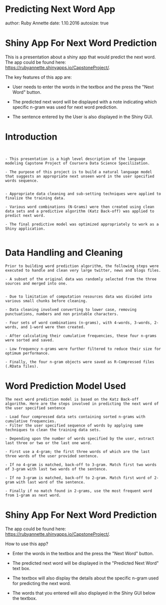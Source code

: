 Predicting Next Word App
========================================================
author: Ruby Annette
date: 1.10.2016
autosize: true

Shiny App For Next Word Prediction
========================================================

This is a presentation about a shiny app that would predict the next word. The app could be found here: <https://rubyannette.shinyapps.io/CapstoneProject/>.

The key features of this app are:

- User needs to enter the words in the textbox  and the press the "Next Word" button.
- The predicted next word will be displayed with a note indicating which specific n-gram was used for next word prediction.

- The sentence entered by the User is also displayed in the Shiny GUI.


Introduction
========================================================

```


- This presentation is a high level description of the language modeling Capstone Project of Coursera Data Science Specilization.

- The purpose of this project is to build a natural language model that suggests an appropriate next unseen word in the user specified words sequence. 


- Appropriate data cleaning and sub-setting techniques were applied to finalize the training data. 

- Various word combinations (N-Grams) were then created using clean data sets and a predictive algorithm (Katz Back-off) was applied to predict next word.

- The final predictive model was optimized appropriately to work as a Shiny application.


```

Data Handling and Cleaning
========================================================

```
Prior to building word prediction algorithm, the following steps were executed to handle and clean very large twitter, news and blogs files.

- A subset of the original data was randomly selected from the three sources and merged into one. 


- Due to limitation of computation resources data was divided into various small chunks before cleaning.

- Data cleaning involved converting to lower case, removing punctuations, numbers and non printable characters.

- Four sets of word combinations (n-grams), with 4-words, 3-words, 2-words, and 1-word were then created.

- After calculating their cumulative frequencies, these four n-grams were sorted and saved.

- Low frequency n-grams were further filtered to reduce their size for optimum performance.

- Finally, the four n-gram objects were saved as R-Compressed files (.RData files).

```
Word Prediction Model Used
========================================================

```
The next word prediction model is based on the Katz Back-off algorithm. Here are the steps involved in predicting the next word of the user specified sentence

- Load four compressed data sets containing sorted n-grams with cumulative frequencies. 
- Filter the user specified sequence of words by applying same techniques to clean the training data sets.

- Depending upon the number of words specified by the user, extract last three or two or the last one word.

- First use a 4-gram; the first three words of which are the last three words of the user provided sentence.

- If no 4-gram is matched, back-off to 3-gram. Match first two words of 3-gram with last two words of the sentence.

- If no 3-gram is matched, back-off to 2-gram. Match first word of 2-gram with last word of the sentence.

- Finally if no match found in 2-grams, use the most frequent word from 1-gram as next word.

```
Shiny App For Next Word Prediction
========================================================

The app could be found here: <https://rubyannette.shinyapps.io/CapstoneProject/>.

How to use this app?

- Enter the words in the textbox  and the press the "Next Word" button.

- The predicted next word will be displayed in the  "Predicted Next Word" text box.

- The textbox will also display the details about the specific n-gram used for predicting the next word.

- The words that you entered will also displayed in the Shiny GUI below the textbox.
